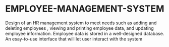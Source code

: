 # EMPLOYEE-MANAGEMENT-SYSTEM

Design of an HR management system to meet needs such as adding and deleting employees , viewing and printing employee data, and
updating employee information.
Employee data is stored in a well-designed database.
An esay-to-use interface that will let user interact with the system
